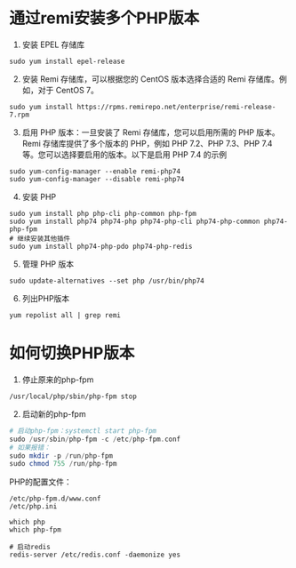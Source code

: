 # 通过remi安装多个PHP版本

1. 安装 EPEL 存储库

```shell
sudo yum install epel-release
```

2. 安装 Remi 存储库，可以根据您的 CentOS 版本选择合适的 Remi 存储库。例如，对于 CentOS 7。

```shell
sudo yum install https://rpms.remirepo.net/enterprise/remi-release-7.rpm
```

3. 启用 PHP 版本：一旦安装了 Remi 存储库，您可以启用所需的 PHP 版本。Remi 存储库提供了多个版本的 PHP，例如 PHP 7.2、PHP 7.3、PHP 7.4 等。您可以选择要启用的版本。以下是启用 PHP 7.4 的示例

```shell
sudo yum-config-manager --enable remi-php74
sudo yum-config-manager --disable remi-php74
```

4. 安装 PHP

```shell
sudo yum install php php-cli php-common php-fpm
sudo yum install php74 php74-php php74-php-cli php74-php-common php74-php-fpm
# 继续安装其他插件
sudo yum install php74-php-pdo php74-php-redis
```

5. 管理 PHP 版本

```shell
sudo update-alternatives --set php /usr/bin/php74
```

6. 列出PHP版本

```shell
yum repolist all | grep remi
```

# 如何切换PHP版本

1. 停止原来的php-fpm

```shell
/usr/local/php/sbin/php-fpm stop
```

2. 启动新的php-fpm

```php
# 启动php-fpm：systemctl start php-fpm
sudo /usr/sbin/php-fpm -c /etc/php-fpm.conf
# 如果报错：
sudo mkdir -p /run/php-fpm
sudo chmod 755 /run/php-fpm
```

PHP的配置文件：

```
/etc/php-fpm.d/www.conf
/etc/php.ini

which php
which php-fpm

# 启动redis
redis-server /etc/redis.conf -daemonize yes
```
